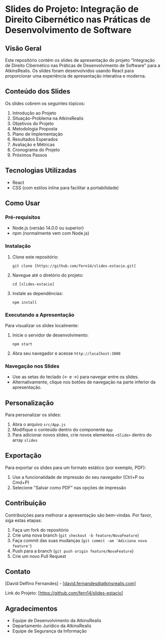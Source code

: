 # Slides do Projeto: Integração de Direito Cibernético nas Práticas de Desenvolvimento de Software

## Visão Geral

Este repositório contém os slides de apresentação do projeto "Integração de Direito Cibernético nas Práticas de Desenvolvimento de Software" para a AtkinsRealis. Os slides foram desenvolvidos usando React para proporcionar uma experiência de apresentação interativa e moderna.

## Conteúdo dos Slides

Os slides cobrem os seguintes tópicos:

1. Introdução ao Projeto
2. Situação-Problema na AtkinsRealis
3. Objetivos do Projeto
4. Metodologia Proposta
5. Plano de Implementação
6. Resultados Esperados
7. Avaliação e Métricas
8. Cronograma do Projeto
9. Próximos Passos

## Tecnologias Utilizadas

- React
- CSS (com estilos inline para facilitar a portabilidade)

## Como Usar

### Pré-requisitos

- Node.js (versão 14.0.0 ou superior)
- npm (normalmente vem com Node.js)

### Instalação

1. Clone este repositório:
   ```
   git clone [https://github.com/fern14/slides-estacio.git]
   ```

2. Navegue até o diretório do projeto:
   ```
   cd [slides-estacio]
   ```

3. Instale as dependências:
   ```
   npm install
   ```

### Executando a Apresentação

Para visualizar os slides localmente:

1. Inicie o servidor de desenvolvimento:
   ```
   npm start
   ```

2. Abra seu navegador e acesse `http://localhost:3000`

### Navegação nos Slides

- Use as setas do teclado (← e →) para navegar entre os slides.
- Alternativamente, clique nos botões de navegação na parte inferior da apresentação.

## Personalização

Para personalizar os slides:

1. Abra o arquivo `src/App.js`
2. Modifique o conteúdo dentro do componente `App`
3. Para adicionar novos slides, crie novos elementos `<Slide>` dentro do array `slides`

## Exportação

Para exportar os slides para um formato estático (por exemplo, PDF):

1. Use a funcionalidade de impressão do seu navegador (Ctrl+P ou Cmd+P)
2. Selecione "Salvar como PDF" nas opções de impressão

## Contribuição

Contribuições para melhorar a apresentação são bem-vindas. Por favor, siga estas etapas:

1. Faça um fork do repositório
2. Crie uma nova branch (`git checkout -b feature/NovaFeature`)
3. Faça commit das suas mudanças (`git commit -am 'Adiciona nova feature'`)
4. Push para a branch (`git push origin feature/NovaFeature`)
5. Crie um novo Pull Request

## Contato

[David Delfino Fernandes] - [david.fernandes@atkinsrealis.com]

Link do Projeto: [https://github.com/fern14/slides-estacio]

## Agradecimentos

- Equipe de Desenvolvimento da AtkinsRealis
- Departamento Jurídico da AtkinsRealis
- Equipe de Segurança da Informação